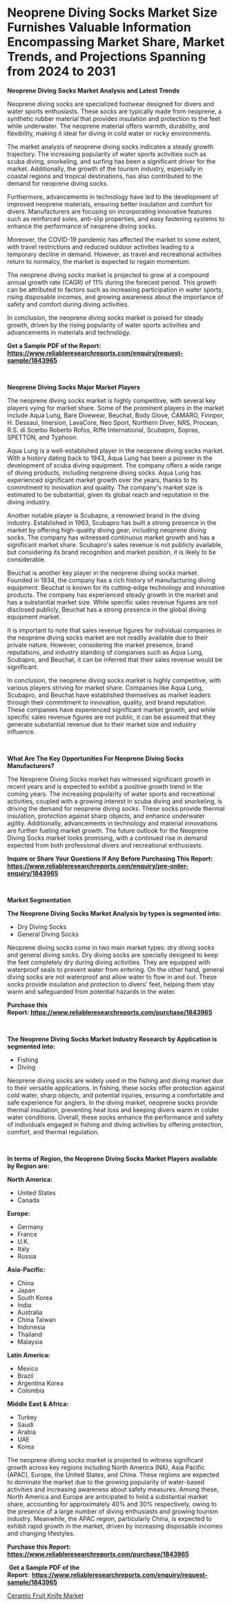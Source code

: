 <p><h1>Neoprene Diving Socks Market Size Furnishes Valuable Information Encompassing Market Share, Market Trends, and Projections Spanning from 2024 to 2031</h1></p><p><strong>Neoprene Diving Socks Market Analysis and Latest Trends</strong></p>
<p><p>Neoprene diving socks are specialized footwear designed for divers and water sports enthusiasts. These socks are typically made from neoprene, a synthetic rubber material that provides insulation and protection to the feet while underwater. The neoprene material offers warmth, durability, and flexibility, making it ideal for diving in cold water or rocky environments.</p><p>The market analysis of neoprene diving socks indicates a steady growth trajectory. The increasing popularity of water sports activities such as scuba diving, snorkeling, and surfing has been a significant driver for the market. Additionally, the growth of the tourism industry, especially in coastal regions and tropical destinations, has also contributed to the demand for neoprene diving socks.</p><p>Furthermore, advancements in technology have led to the development of improved neoprene materials, ensuring better insulation and comfort for divers. Manufacturers are focusing on incorporating innovative features such as reinforced soles, anti-slip properties, and easy fastening systems to enhance the performance of neoprene diving socks.</p><p>Moreover, the COVID-19 pandemic has affected the market to some extent, with travel restrictions and reduced outdoor activities leading to a temporary decline in demand. However, as travel and recreational activities return to normalcy, the market is expected to regain momentum.</p><p>The neoprene diving socks market is projected to grow at a compound annual growth rate (CAGR) of 11% during the forecast period. This growth can be attributed to factors such as increasing participation in water sports, rising disposable incomes, and growing awareness about the importance of safety and comfort during diving activities.</p><p>In conclusion, the neoprene diving socks market is poised for steady growth, driven by the rising popularity of water sports activities and advancements in materials and technology.</p></p>
<p><strong>Get a Sample PDF of the Report:&nbsp; <a href="https://www.reliableresearchreports.com/enquiry/request-sample/1843965">https://www.reliableresearchreports.com/enquiry/request-sample/1843965</a></strong></p>
<p>&nbsp;</p>
<p><strong>Neoprene Diving Socks Major Market Players</strong></p>
<p><p>The neoprene diving socks market is highly competitive, with several key players vying for market share. Some of the prominent players in the market include Aqua Lung, Bare Divewear, Beuchat, Body Glove, CAMARO, Finnpor, H. Dessaul, Imersion, LavaCore, Neo Sport, Northern Diver, NRS, Procean, R.S. di Scerbo Roberto Rofos, Riffe International, Scubapro, Sopras, SPETTON, and Typhoon.</p><p>Aqua Lung is a well-established player in the neoprene diving socks market. With a history dating back to 1943, Aqua Lung has been a pioneer in the development of scuba diving equipment. The company offers a wide range of diving products, including neoprene diving socks. Aqua Lung has experienced significant market growth over the years, thanks to its commitment to innovation and quality. The company's market size is estimated to be substantial, given its global reach and reputation in the diving industry.</p><p>Another notable player is Scubapro, a renowned brand in the diving industry. Established in 1963, Scubapro has built a strong presence in the market by offering high-quality diving gear, including neoprene diving socks. The company has witnessed continuous market growth and has a significant market share. Scubapro's sales revenue is not publicly available, but considering its brand recognition and market position, it is likely to be considerable.</p><p>Beuchat is another key player in the neoprene diving socks market. Founded in 1934, the company has a rich history of manufacturing diving equipment. Beuchat is known for its cutting-edge technology and innovative products. The company has experienced steady growth in the market and has a substantial market size. While specific sales revenue figures are not disclosed publicly, Beuchat has a strong presence in the global diving equipment market.</p><p>It is important to note that sales revenue figures for individual companies in the neoprene diving socks market are not readily available due to their private nature. However, considering the market presence, brand reputations, and industry standing of companies such as Aqua Lung, Scubapro, and Beuchat, it can be inferred that their sales revenue would be significant.</p><p>In conclusion, the neoprene diving socks market is highly competitive, with various players striving for market share. Companies like Aqua Lung, Scubapro, and Beuchat have established themselves as market leaders through their commitment to innovation, quality, and brand reputation. These companies have experienced significant market growth, and while specific sales revenue figures are not public, it can be assumed that they generate substantial revenue due to their market size and industry influence.</p></p>
<p>&nbsp;</p>
<p><strong>What Are The Key Opportunities For Neoprene Diving Socks Manufacturers?</strong></p>
<p><p>The Neoprene Diving Socks market has witnessed significant growth in recent years and is expected to exhibit a positive growth trend in the coming years. The increasing popularity of water sports and recreational activities, coupled with a growing interest in scuba diving and snorkeling, is driving the demand for neoprene diving socks. These socks provide thermal insulation, protection against sharp objects, and enhance underwater agility. Additionally, advancements in technology and material innovations are further fueling market growth. The future outlook for the Neoprene Diving Socks market looks promising, with a continued rise in demand expected from both professional divers and recreational enthusiasts.</p></p>
<p><strong>Inquire or Share Your Questions If Any Before Purchasing This Report: <a href="https://www.reliableresearchreports.com/enquiry/pre-order-enquiry/1843965">https://www.reliableresearchreports.com/enquiry/pre-order-enquiry/1843965</a></strong></p>
<p>&nbsp;</p>
<p><strong>Market Segmentation</strong></p>
<p><strong>The Neoprene Diving Socks Market Analysis by types is segmented into:</strong></p>
<p><ul><li>Dry Diving Socks</li><li>General Diving Socks</li></ul></p>
<p><p>Neoprene diving socks come in two main market types: dry diving socks and general diving socks. Dry diving socks are specially designed to keep the feet completely dry during diving activities. They are equipped with waterproof seals to prevent water from entering. On the other hand, general diving socks are not waterproof and allow water to flow in and out. These socks provide insulation and protection to divers' feet, helping them stay warm and safeguarded from potential hazards in the water.</p></p>
<p><strong>Purchase this Report:&nbsp;<a href="https://www.reliableresearchreports.com/purchase/1843965">https://www.reliableresearchreports.com/purchase/1843965</a></strong></p>
<p>&nbsp;</p>
<p><strong>The Neoprene Diving Socks Market Industry Research by Application is segmented into:</strong></p>
<p><ul><li>Fishing</li><li>Diving</li></ul></p>
<p><p>Neoprene diving socks are widely used in the fishing and diving market due to their versatile applications. In fishing, these socks offer protection against cold water, sharp objects, and potential injuries, ensuring a comfortable and safe experience for anglers. In the diving market, neoprene socks provide thermal insulation, preventing heat loss and keeping divers warm in colder water conditions. Overall, these socks enhance the performance and safety of individuals engaged in fishing and diving activities by offering protection, comfort, and thermal regulation.</p></p>
<p>&nbsp;</p>
<p><strong>In terms of Region, the Neoprene Diving Socks Market Players available by Region are:</strong></p>
<p>
    <p> <strong> North America: </strong>
        <ul>
            <li>United States</li>
            <li>Canada</li>
        </ul>
        </p> 
    <p> <strong> Europe: </strong>
        <ul>
            <li>Germany</li>
            <li>France</li>
            <li>U.K.</li>
            <li>Italy</li>
            <li>Russia</li>
        </ul>
        </p> 
    <p> <strong> Asia-Pacific: </strong>
        <ul>
            <li>China</li>
            <li>Japan</li>
            <li>South Korea</li>
            <li>India</li>
            <li>Australia</li>
            <li>China Taiwan</li>
            <li>Indonesia</li>
            <li>Thailand</li>
            <li>Malaysia</li>
        </ul>
        </p> 
    <p> <strong> Latin America: </strong>
        <ul>
            <li>Mexico</li>
            <li>Brazil</li>
            <li>Argentina Korea</li>
            <li>Colombia</li>
        </ul>
        </p> 
    <p> <strong> Middle East & Africa: </strong>
        <ul>
            <li>Turkey</li>
            <li>Saudi</li>
            <li>Arabia</li>
            <li>UAE</li>
            <li>Korea</li>
        </ul>
    </p>
    </p>
<p><p>The neoprene diving socks market is projected to witness significant growth across key regions including North America (NA), Asia Pacific (APAC), Europe, the United States, and China. These regions are expected to dominate the market due to the growing popularity of water-based activities and increasing awareness about safety measures. Among these, North America and Europe are anticipated to hold a substantial market share, accounting for approximately 40% and 30% respectively, owing to the presence of a large number of diving enthusiasts and growing tourism industry. Meanwhile, the APAC region, particularly China, is expected to exhibit rapid growth in the market, driven by increasing disposable incomes and changing lifestyles.</p></p>
<p><strong>Purchase this Report: <a href="https://www.reliableresearchreports.com/purchase/1843965">https://www.reliableresearchreports.com/purchase/1843965</a></strong></p>
<p>&nbsp;<strong>Get a Sample PDF of the Report:&nbsp;&nbsp;<a href="https://www.reliableresearchreports.com/enquiry/request-sample/1843965">https://www.reliableresearchreports.com/enquiry/request-sample/1843965</a></strong></p>
<p><strong></strong></p>
<p><p><a href="https://github.com/RoccoManning/Market-Research-Report-List-2/blob/main/ceramic-fruit-knife-market.md">Ceramic Fruit Knife Market</a></p></p>